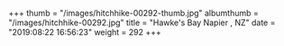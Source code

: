 +++
thumb = "/images/hitchhike-00292-thumb.jpg"
albumthumb = "/images/hitchhike-00292.jpg"
title = "Hawke's Bay Napier , NZ"
date = "2019:08:22 16:56:23"
weight = 292
+++
